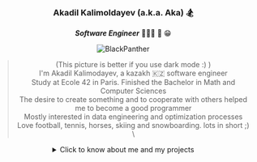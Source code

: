 <div align="center">

### Akadil Kalimoldayev (a.k.a. Aka) 🏂

***Software Engineer*** 👨🏼‍🏫 📝 😁 

![BlackPanther](https://github.com/Akadil/pictures/blob/main/t-challa-black-panther.gif)

> (This picture is better if you use dark mode :) ) \
> I'm Akadil Kalimodayev, a kazakh 🇰🇿 software engineer \
> Study at Ecole 42 in Paris. Finished the Bachelor in Math and Computer Sciences \
> The desire to create something and to cooperate with others helped me to become a good programmer \
> Mostly interested in data engineering and optimization processes  \
> Love football, tennis, horses, skiing and snowboarding. lots in short ;) \
  
<details>
<summary>Click to know about me and my projects</summary>

<div align="left">
  
- 🏫 As a 42 program, I am working on creating a virtual machine  
- 💻 On my side, I am learning the python packages
- 📚 In spare time I am reading books on creation something meaningful
- 📩 Contact me via insta: @akadilkalimoldayev or gmail: akadil.kalimoldayev@gmail.com

</div>
  
</details>
